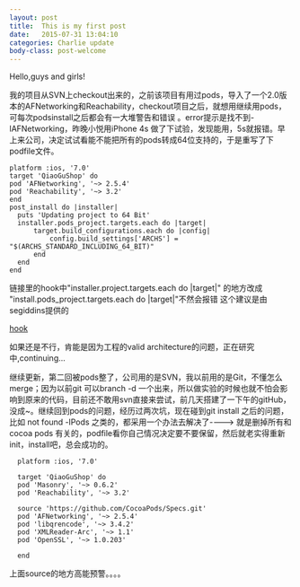 ```yaml
---
layout: post
title:  This is my first post
date:   2015-07-31 13:04:10
categories: Charlie update
body-class: post-welcome
---
```


Hello,guys and girls!


我的项目从SVN上checkout出来的，之前该项目有用过pods，导入了一个2.0版本的AFNetworking和Reachability，checkout项目之后，就想用继续用pods，可每次podsinstall之后都会有一大堆警告和错误
。error提示是找不到-lAFNetworking，昨晚小悦用iPhone 4s 做了下试验，发现能用，5s就报错。早上来公司，决定试试看能不能把所有的pods转成64位支持的，于是重写了下podfile文件。


    platform :ios, '7.0'
    target 'QiaoGuShop' do
    pod 'AFNetworking', '~> 2.5.4'
    pod 'Reachability', '~> 3.2'
    end
    post_install do |installer|
      puts 'Updating project to 64 Bit'
      installer.pods_project.targets.each do |target|
          target.build_configurations.each do |config|
              config.build_settings['ARCHS'] = "$(ARCHS_STANDARD_INCLUDING_64_BIT)"
          end
      end
    end


链接里的hook中"installer.project.targets.each do |target|" 的地方改成 "install.pods_project.targets.each do |target|"不然会报错
这个建议是由segiddins提供的

<a href="https://gist.github.com/funroll/7faf18b4972d72cd284e">hook</a>

如果还是不行，肯能是因为工程的valid architecture的问题，正在研究中,continuing...

继续更新，第二回被pods整了，公司用的是SVN，我以前用的是Git，不懂怎么merge；因为以前git 可以branch -d 一个出来，所以做实验的时候也就不怕会影响到原来的代码，目前还不敢用svn直接来尝试，前几天搭建了一下午的gitHub，没成~。继续回到pods的问题，经历过两次坑，现在碰到git install 之后的问题，比如 not found -lPods 之类的，都采用一个办法去解决了----> 就是删掉所有和cocoa pods 有关的，podfile看你自己情况决定要不要保留，然后就老实得重新init，install吧，总会成功的。



      platform :ios, '7.0'

      target 'QiaoGuShop' do  
      pod 'Masonry', '~> 0.6.2'
      pod 'Reachability', '~> 3.2'

      source 'https://github.com/CocoaPods/Specs.git'
      pod 'AFNetworking', '~> 2.5.4'
      pod 'libqrencode', '~> 3.4.2'
      pod 'XMLReader-Arc', '~> 1.1'
      pod 'OpenSSL', '~> 1.0.203'

      end


   上面source的地方高能预警。。。。

